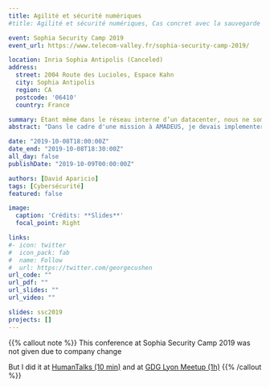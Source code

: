 ```yaml
---
title: Agilité et sécurité numériques
#title: Agilité et sécurité numériques, Cas concret avec la sauvegarde automatisée de Kerberos

event: Sophia Security Camp 2019
event_url: https://www.telecom-valley.fr/sophia-security-camp-2019/

location: Inria Sophia Antipolis (Canceled)
address:
  street: 2004 Route des Lucioles, Espace Kahn
  city: Sophia Antipolis
  region: CA
  postcode: '06410'
  country: France

summary: Étant même dans le réseau interne d’un datacenter, nous ne sommes pas à l’abri d’une intrusion. Le risque 0 n'existe pas
abstract: "Dans le cadre d'une mission à AMADEUS, je devais implementer un daemon LINUX pour sauvegarder les informations relatives à Kerberos, afin de pouvoir recréer au plus vite cette machine virtuelle, selon le Disaster Recovery Plan - Reprise d'activité (DRP, PRA, PCA). Ces informations étant importantes et critiques, j'ai appliqué le paradigme SecurityByDesign. En configurant un utilisateur spécifique, l’échange de clés, l’utilisation d’une autorité de confiance déjà présente, se sont une partie des techniques utilisées. En plus du story telling, je donnerai des clés pour faciliter la discussion avec le management."

date: "2019-10-08T18:00:00Z"
date_end: "2019-10-08T18:30:00Z"
all_day: false
publishDate: "2019-10-09T00:00:00Z"

authors: [David Aparicio]
tags: [Cybersécurité]
featured: false

image:
  caption: 'Crédits: **Slides**'
  focal_point: Right

links:
#- icon: twitter
#  icon_pack: fab
#  name: Follow
#  url: https://twitter.com/georgecushen
url_code: ""
url_pdf: ""
url_slides: ""
url_video: ""

slides: ssc2019
projects: []
---
```


{{% callout note %}}
This conference at Sophia Security Camp 2019 was not given due to company change

But I did it at [HumanTalks (10 min)](https://humantalks.com/cities/lyon/events/533) and at [GDG Lyon Meetup (1h)](https://www.meetup.com/GDG-Cloud-Lyon/events/lpnvdpybcdbrb/) 
{{% /callout %}}
